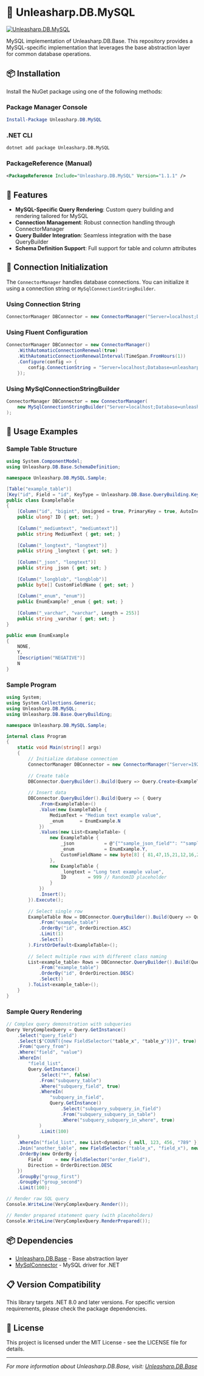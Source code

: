 ﻿# 🐬 Unleasharp.DB.MySQL

[![Unleasharp.DB.MySQL](https://socialify.git.ci/TraberSoftware/Unleasharp.DB.MySQL/image?description=1&font=Inter&logo=https%3A%2F%2Fraw.githubusercontent.com%2FTraberSoftware%2FUnleasharp%2Frefs%2Fheads%2Fmain%2Fassets%2Flogo-small.png&name=1&owner=1&pattern=Circuit+Board&theme=Light)](https://github.com/TraberSoftware/Unleasharp.DB.MySQL)

MySQL implementation of Unleasharp.DB.Base. This repository provides a MySQL-specific implementation that leverages the base abstraction layer for common database operations.

## 📦 Installation

Install the NuGet package using one of the following methods:

### Package Manager Console
```powershell
Install-Package Unleasharp.DB.MySQL
```

### .NET CLI
```bash
dotnet add package Unleasharp.DB.MySQL
```

### PackageReference (Manual)
```xml
<PackageReference Include="Unleasharp.DB.MySQL" Version="1.1.1" />
```

## 🎯 Features

- **MySQL-Specific Query Rendering**: Custom query building and rendering tailored for MySQL
- **Connection Management**: Robust connection handling through ConnectorManager
- **Query Builder Integration**: Seamless integration with the base QueryBuilder
- **Schema Definition Support**: Full support for table and column attributes

## 🚀 Connection Initialization

The `ConnectorManager` handles database connections. You can initialize it using a connection string or `MySqlConnectionStringBuilder`.

### Using Connection String
```csharp
ConnectorManager DBConnector = new ConnectorManager("Server=localhost;Database=unleasharp;Uid=unleasharp;Pwd=unleasharp;");
```

### Using Fluent Configuration
```csharp
ConnectorManager DBConnector = new ConnectorManager()
    .WithAutomaticConnectionRenewal(true)
    .WithAutomaticConnectionRenewalInterval(TimeSpan.FromHours(1))
    .Configure(config => {
        config.ConnectionString = "Server=localhost;Database=unleasharp;Uid=unleasharp;Pwd=unleasharp;";
    });
```

### Using MySqlConnectionStringBuilder
```csharp
ConnectorManager DBConnector = new ConnectorManager(
    new MySqlConnectionStringBuilder("Server=localhost;Database=unleasharp;Uid=unleasharp;Pwd=unleasharp;")
);
```

## 📝 Usage Examples

### Sample Table Structure

```csharp
using System.ComponentModel;
using Unleasharp.DB.Base.SchemaDefinition;

namespace Unleasharp.DB.MySQL.Sample;

[Table("example_table")]
[Key("id", Field = "id", KeyType = Unleasharp.DB.Base.QueryBuilding.KeyType.PRIMARY)]
public class ExampleTable 
{
    [Column("id", "bigint", Unsigned = true, PrimaryKey = true, AutoIncrement = true, NotNull = true, Length = 20)]
    public ulong? ID { get; set; }
    
    [Column("_mediumtext", "mediumtext")]
    public string MediumText { get; set; }
    
    [Column("_longtext", "longtext")]
    public string _longtext { get; set; }
    
    [Column("_json", "longtext")]
    public string _json { get; set; }
    
    [Column("_longblob", "longblob")]
    public byte[] CustomFieldName { get; set; }
    
    [Column("_enum", "enum")]
    public EnumExample? _enum { get; set; }
    
    [Column("_varchar", "varchar", Length = 255)]
    public string _varchar { get; set; }
}

public enum EnumExample 
{
    NONE,
    Y,
    [Description("NEGATIVE")]
    N
}
```

### Sample Program

```csharp
using System;
using System.Collections.Generic;
using Unleasharp.DB.MySQL;
using Unleasharp.DB.Base.QueryBuilding;

namespace Unleasharp.DB.MySQL.Sample;

internal class Program 
{
    static void Main(string[] args) 
    {
        // Initialize database connection
        ConnectorManager DBConnector = new ConnectorManager("Server=192.168.1.8;Database=unleasharp;Uid=unleasharp;Pwd=unleasharp;");
        
        // Create table
        DBConnector.QueryBuilder().Build(Query => Query.Create<ExampleTable>()).Execute();
        
        // Insert data
        DBConnector.QueryBuilder().Build(Query => { Query
            .From<ExampleTable>()
            .Value(new ExampleTable {
                MediumText = "Medium text example value",
                _enum      = EnumExample.N
            })
            .Values(new List<ExampleTable> {
                new ExampleTable {
                    _json           = @"{""sample_json_field"": ""sample_json_value""}",
                    _enum           = EnumExample.Y,
                    CustomFieldName = new byte[8] { 81,47,15,21,12,16,23,39 }
                },
                new ExampleTable {
                    _longtext = "Long text example value",
                    ID        = 999 // RandomID placeholder
                }
            })
            .Insert();
        }).Execute();
        
        // Select single row
        ExampleTable Row = DBConnector.QueryBuilder().Build(Query => Query
            .From("example_table")
            .OrderBy("id", OrderDirection.ASC)
            .Limit(1)
            .Select()
        ).FirstOrDefault<ExampleTable>();
        
        // Select multiple rows with different class naming
        List<example_table> Rows = DBConnector.QueryBuilder().Build(Query => Query
            .From("example_table")
            .OrderBy("id", OrderDirection.DESC)
            .Select()
        ).ToList<example_table>();
    }
}
```

### Sample Query Rendering

```csharp
// Complex query demonstration with subqueries
Query VeryComplexQuery = Query.GetInstance()
    .Select("query_field")
    .Select($"COUNT({new FieldSelector("table_x", "table_y")})", true)
    .From("query_from")
    .Where("field", "value")
    .WhereIn(
        "field_list",
        Query.GetInstance()
            .Select("*", false)
            .From("subquery_table")
            .Where("subquery_field", true)
            .WhereIn(
                "subquery_in_field",
                Query.GetInstance()
                    .Select("subquery_subquery_in_field")
                    .From("subquery_subquery_in_table")
                    .Where("subquery_subquery_in_where", true)
            )
            .Limit(100)
    )
    .WhereIn("field_list", new List<dynamic> { null, 123, 456, "789" })
    .Join("another_table", new FieldSelector("table_x", "field_x"), new FieldSelector("table_y", "field_y"))
    .OrderBy(new OrderBy {
        Field     = new FieldSelector("order_field"),
        Direction = OrderDirection.DESC
    })
    .GroupBy("group_first")
    .GroupBy("group_second")
    .Limit(100);

// Render raw SQL query
Console.WriteLine(VeryComplexQuery.Render());

// Render prepared statement query (with placeholders)
Console.WriteLine(VeryComplexQuery.RenderPrepared());
```

## 📦 Dependencies

- [Unleasharp.DB.Base](https://github.com/TraberSoftware/Unleasharp.DB.Base) - Base abstraction layer
- [MySqlConnector](https://github.com/mysql-net/MySqlConnector) - MySQL driver for .NET

## 📋 Version Compatibility

This library targets .NET 8.0 and later versions. For specific version requirements, please check the package dependencies.

## 📄 License

This project is licensed under the MIT License - see the LICENSE file for details.

---

*For more information about Unleasharp.DB.Base, visit: [Unleasharp.DB.Base](https://github.com/TraberSoftware/Unleasharp.DB.Base)*